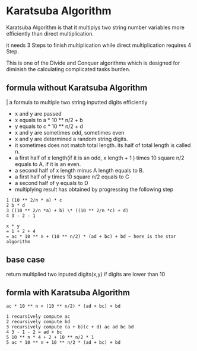 # Karatsuba Algorithm

Karatsuba Algorithm is that it multiplys two string number variables more efficiently than direct multiplication.

it needs 3 Steps to finish multiplication while direct multiplication requires 4 Step.

This is one of the Divide and Conquer algorithms which is designed for diminish the calculating complicated tasks burden.

## formula without Karatsuba Algorithm

| a formula to multiple two string inputted digits efficiently

- x and y are passed
- x equals to a \* 10 \*\* n/2 + b
- y equals to c \* 10 \*\* n/2 + d
- x and y are sometimes odd, sometimes even
- x and y are determined a random string digits.
- it sometimes does not match total length. its half of total length is called n.
- a first half of x length(if it is an odd, x length + 1 ) times 10 square n/2 equals to A, if it is an even.
- a second half of x length minus A length equals to B.
- a first half of y times 10 square n/2 equals to C
- a second half of y equals to D
- multiplying result has obtained by progressing the following step

```
1 (10 ** 2/n * a) * c
2 b * d
3 ((10 ** 2/n *a) + b) \* ((10 ** 2/n *c) + d)
4 3 - 2 - 1

x * y
= 1 + 2 + 4
= ac * 10 ** n + (10 ** n/2) * (ad + bc) + bd ← here is the star algorithm

```

## base case

return multiplied two inputed digits(x,y) if digits are lower than 10

## formla with Karatsuba Algorithm

```
ac * 10 ** n + (10 ** n/2) * (ad + bc) + bd

1 recursively compute ac
2 recursively compute bd
3 recursively compute (a + b)(c + d) ac ad bc bd
4 3 - 1 - 2 = ad + bc
5 10 ** n * 4 + 2 + 10 ** n/2 * 1
5 ac * 10 ** n + 10 ** n/2 * (ad + bc) + bd
```
